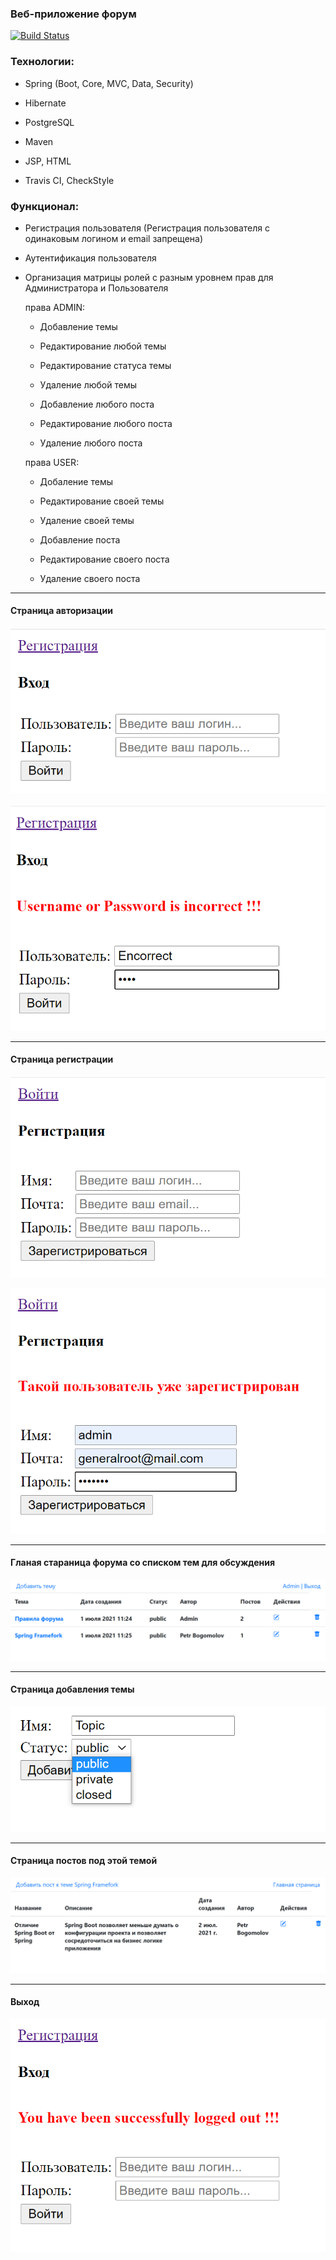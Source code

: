 ### Веб-приложение форум
[![Build Status](https://app.travis-ci.com/PetrBogomolov/job4j_forum.svg?branch=master)](https://app.travis-ci.com/PetrBogomolov/job4j_forum)

### Технологии:
 
 * Spring (Boot, Core, MVC, Data, Security)
 
 * Hibernate
 
 * PostgreSQL
 
 * Maven
 
 * JSP, HTML
 
 * Travis CI, CheckStyle
 
### Функционал:
 
 * Регистрация пользователя
 (Регистрация пользователя с одинаковым логином и email запрещена)
 
 * Аутентификация пользователя
 
 * Организация матрицы ролей с разным уровнем 
 прав для Администратора и Пользователя
 
   права ADMIN:
   
   - Добавление темы
   
   - Редактирование любой темы
   
   - Редактирование статуса темы
   
   - Удаление любой темы
   
   - Добавление любого поста
   
   - Редактирование любого поста
   
   - Удаление любого поста
   
   права USER:
   
   - Добаление темы
   
   - Редактирование своей темы
   
   - Удаление своей темы
   
   - Добавление поста
      
   - Редактирование своего поста
      
   - Удаление своего поста
   
-----------------------------------------------
   
#### Страница авторизации
![ScreenShot](images/auth.png)
   
![ScreenShot](images/autherror.png)

------------------------------------------------
   
#### Страница регистрации
![ScreenShot](images/reg.png)
   
![ScreenShot](images/regerror.png)

------------------------------------------------
   
#### Гланая стараница форума со списком тем для обсуждения
![ScreenShot](images/home.png)

-------------------------------------------------
   
#### Страница добавления темы
![ScreenShot](images/addtopic.png)

---------------------------------------------------
   
#### Страница постов под этой темой
![ScreenShot](images/posts.png)

-------------------------------------------------------
   
#### Выход
![ScreenShot](images/exit.png)
 